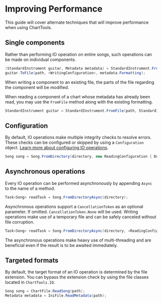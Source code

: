 # Improving Performance
This guide will cover alternate techniques that will improve performance when using ChartTools.

## Single components
Rather than performing IO operation on entire songs, such operations can be made on individual components.

```c#
(StandardInstrument guitar, Metadata metadata) = StandardInstrument.FromDirectory(directory, StandardInstrumentIdentity.LeadGuitar);
guitar.ToFile(path, <WritingConfiguration>, metadata.Formatting);
```

When writing a component to an existing file, the parts of the file regarding the component will be modified.

When reading a component of a chart whose metadata has already been read, you may use the `FromFile` method along with the existing formatting.

```c#
StandardInstrument guitar = StandardInstrument.FromFile(path, StandardInstrumentIdentity.LeadGuitar, <ReadingConfiguration>, metadata.Formatting);
```

## Configuration
By default, IO operations make multiple integrity checks to resolve errors. These checks can be configured or skipped by using a `Configuration` object. [Learn more about configuring IO operations](Configuration.md).

```csharp
Song song = Song.FromDirectory(directory, new ReadingConfiguration { DuplicateTrackObjectPolicy = DuplicateTrackObjectPolicy.IncludeAll });
```

## Asynchronous operations
Every IO operation can be performed asynchronously by appending `Async` to the name of a method.

```c#
Task<Song> readTask = Song.FromDirectoryAsync(directory);
```

Asynchronous operations support a `CancellationToken` as an optional parameter. If omitted. `CancellationToken.None` will be used. Writing operations make use of a temporary file and can be safely canceled without file corruption.

```c#
Task<Song> readTask = Song.FromDirectoryAsync(directory, <ReadingConfiguration>, <CancellationToken>);
```

The asynchronous operations make heavy use of multi-threading and are beneficial even if the result is to be awaited immediately.

## Targeted formats
By default, the target format of an IO operation is determined by the file extension. You can bypass the extension check by using the file classes located in `ChartTools.IO`.

```c#
Song song = ChartFile.ReadSong(path);
Metadata metadata = IniFile.ReadMetadata(path);
```
